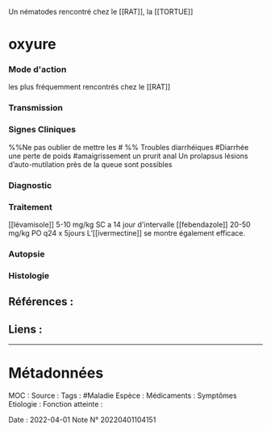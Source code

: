 Un nématodes rencontré chez le [[RAT]], la [[TORTUE]]
# oxyure
### Mode d'action
les plus fréquemment rencontrés chez le [[RAT]]
### Transmission
### Signes Cliniques
%%Ne pas oublier de mettre les # %%
Troubles diarrhéiques  #Diarrhée 
une perte de poids  #amaigrissement 
un prurit anal
Un prolapsus 
lésions d’auto-mutilation près de la queue sont possibles
### Diagnostic
### Traitement
[[lévamisole]] 5-10 mg/kg SC a 14 jour d'intervalle
[[febendazole]] 20-50 mg/kg PO q24 x 5jours
 L’[[ivermectine]] se montre également efficace.​
### Autopsie
### Histologie

## Références :
>
 

## Liens :



***

# Métadonnées
MOC :
Source :
Tags : #Maladie 
	Espèce :
	Médicaments :
	Symptômes
	Etiologie :
	Fonction atteinte :
	
Date : 2022-04-01
Note N° 20220401104151